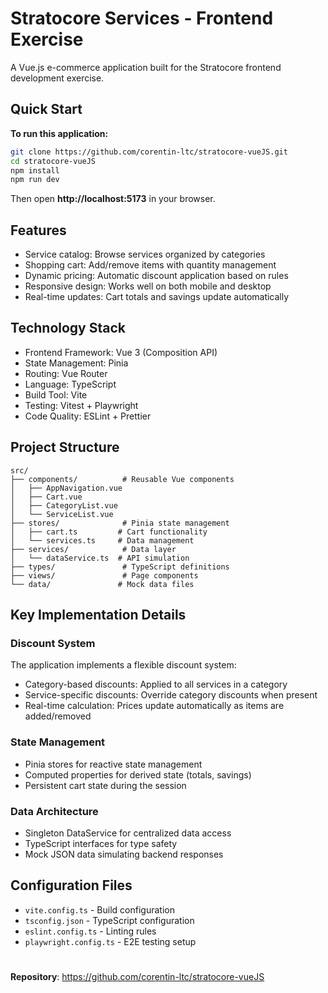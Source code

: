 # Stratocore Services - Frontend Exercise

A Vue.js e-commerce application built for the Stratocore frontend development exercise.

## Quick Start

**To run this application:**

```bash
git clone https://github.com/corentin-ltc/stratocore-vueJS.git
cd stratocore-vueJS
npm install
npm run dev
```

Then open **http://localhost:5173** in your browser.

## Features

- Service catalog: Browse services organized by categories
- Shopping cart: Add/remove items with quantity management
- Dynamic pricing: Automatic discount application based on rules
- Responsive design: Works well on both mobile and desktop
- Real-time updates: Cart totals and savings update automatically

## Technology Stack

- Frontend Framework: Vue 3 (Composition API)
- State Management: Pinia
- Routing: Vue Router
- Language: TypeScript
- Build Tool: Vite
- Testing: Vitest + Playwright
- Code Quality: ESLint + Prettier

## Project Structure

```
src/
├── components/          # Reusable Vue components
│   ├── AppNavigation.vue
│   ├── Cart.vue
│   ├── CategoryList.vue
│   └── ServiceList.vue
├── stores/              # Pinia state management
│   ├── cart.ts         # Cart functionality
│   └── services.ts     # Data management
├── services/            # Data layer
│   └── dataService.ts  # API simulation
├── types/               # TypeScript definitions
├── views/               # Page components
└── data/               # Mock data files
```

## Key Implementation Details

### Discount System
The application implements a flexible discount system:
- Category-based discounts: Applied to all services in a category
- Service-specific discounts: Override category discounts when present
- Real-time calculation: Prices update automatically as items are added/removed

### State Management
- Pinia stores for reactive state management
- Computed properties for derived state (totals, savings)
- Persistent cart state during the session

### Data Architecture
- Singleton DataService for centralized data access
- TypeScript interfaces for type safety
- Mock JSON data simulating backend responses

## Configuration Files

- `vite.config.ts` - Build configuration
- `tsconfig.json` - TypeScript configuration
- `eslint.config.ts` - Linting rules
- `playwright.config.ts` - E2E testing setup

#

**Repository**: https://github.com/corentin-ltc/stratocore-vueJS

